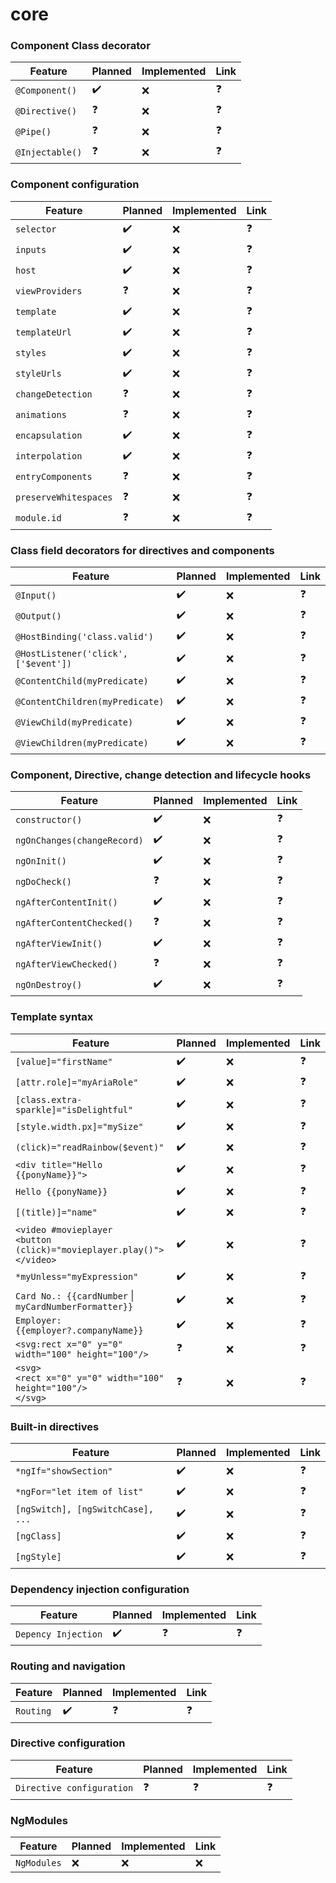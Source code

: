 # core

### Component Class decorator
| Feature | Planned | Implemented | Link |
| --- | ---| --- | --- |
| `@Component()` | :heavy_check_mark: | :x: | :question: |
| `@Directive()`| :question: | :x: | :question: |
| `@Pipe()`| :question: | :x: | :question: |
| `@Injectable()`| :question: | :x: | :question: |

### Component configuration
| Feature | Planned | Implemented | Link |
| --- | ---| --- | --- |
| `selector` | :heavy_check_mark: | :x: | :question: |
| `inputs` | :heavy_check_mark: | :x: | :question: |
| `host` | :heavy_check_mark: | :x: | :question: |
| `viewProviders` | :question: | :x: | :question: |
| `template` | :heavy_check_mark: | :x: | :question: |
| `templateUrl` | :heavy_check_mark: | :x: | :question: |
| `styles` | :heavy_check_mark: | :x: | :question: |
| `styleUrls` | :heavy_check_mark: | :x: | :question: |
| `changeDetection` | :question: | :x: | :question: |
| `animations` | :question: | :x: | :question: |
| `encapsulation` | :heavy_check_mark: | :x: | :question: |
| `interpolation` | :heavy_check_mark: | :x: | :question: |
| `entryComponents` | :question: | :x: | :question: |
| `preserveWhitespaces` | :question: | :x: | :question: |
| `module.id` | :question: | :x: | :question: |

### Class field decorators for directives and components
| Feature | Planned | Implemented | Link |
| --- | ---| --- | --- |
| `@Input()` | :heavy_check_mark: | :x: | :question: |
| `@Output()`| :heavy_check_mark: | :x: | :question: |
| `@HostBinding('class.valid')`| :heavy_check_mark: | :x: | :question: |
| `@HostListener('click', ['$event'])`| :heavy_check_mark: | :x: | :question: |
| `@ContentChild(myPredicate)`| :heavy_check_mark: | :x: | :question: |
| `@ContentChildren(myPredicate)`| :heavy_check_mark: | :x: | :question: |
| `@ViewChild(myPredicate)`| :heavy_check_mark: | :x: | :question: |
| `@ViewChildren(myPredicate)`| :heavy_check_mark: | :x: | :question: |	

### Component, Directive, change detection and lifecycle hooks
| Feature | Planned | Implemented | Link |
| --- | ---| --- | --- |
| `constructor()`| :heavy_check_mark: | :x: | :question: |
| `ngOnChanges(changeRecord)` | :heavy_check_mark: | :x: | :question: |
| `ngOnInit()` | :heavy_check_mark: | :x: | :question: |
| `ngDoCheck()` | :question: | :x: | :question: |
| `ngAfterContentInit()` | :heavy_check_mark: | :x: | :question: |
| `ngAfterContentChecked()` | :question: | :x: | :question: |
| `ngAfterViewInit()` | :heavy_check_mark: | :x: | :question: |
| `ngAfterViewChecked()`| :question: | :x: | :question: |
| `ngOnDestroy()`| :heavy_check_mark: | :x: | :question: |

### Template syntax
| Feature| Planned | Implemented | Link |
| --- | ---| --- | --- |
| `[value]="firstName"`| :heavy_check_mark: | :x: | :question: |
| `[attr.role]="myAriaRole"`| :heavy_check_mark: | :x: | :question: |
| `[class.extra-sparkle]="isDelightful"`| :heavy_check_mark: | :x: | :question: |
| `[style.width.px]="mySize"`| :heavy_check_mark: | :x: | :question: |
| `(click)="readRainbow($event)"`| :heavy_check_mark: | :x: | :question: |
| `<div title="Hello {{ponyName}}">`| :heavy_check_mark: | :x: | :question: |
| `Hello {{ponyName}}`| :heavy_check_mark: | :x: | :question: |
| `[(title)]="name"`| :heavy_check_mark: | :x: | :question: |
| `<video #movieplayer`<br/>`<button (click)="movieplayer.play()">`<br/>`</video>`| :heavy_check_mark: | :x: | :question: |
| `*myUnless="myExpression"` | :heavy_check_mark: | :x: | :question: |
| `Card No.: {{cardNumber` &#124; `myCardNumberFormatter}}`| :heavy_check_mark: | :x: | :question: |
| `Employer: {{employer?.companyName}}`| :heavy_check_mark: | :x: | :question: |
| `<svg:rect x="0" y="0" width="100" height="100"/>`| :question: | :x: | :question: |
| `<svg>`<br/>`<rect x="0" y="0" width="100" height="100"/>`<br/>`</svg>`| :question: | :x: | :question: |

### Built-in directives
| Feature | Planned | Implemented | Link |
| --- | ---| --- | --- |
| `*ngIf="showSection"`| :heavy_check_mark: | :x: | :question: |
| `*ngFor="let item of list"`| :heavy_check_mark: | :x: | :question: |
| `[ngSwitch], [ngSwitchCase], ...` | :heavy_check_mark: | :x: | :question: |
| `[ngClass]` | :heavy_check_mark: | :x: | :question: |
| `[ngStyle]` | :heavy_check_mark: | :x: | :question: |

### Dependency injection configuration
| Feature | Planned | Implemented | Link |
| --- | ---| --- | --- |
| `Depency Injection` | :heavy_check_mark: | :question: | :question: |

### Routing and navigation
| Feature | Planned | Implemented | Link |
| --- | ---| --- | --- |
| `Routing` | :heavy_check_mark: | :question: | :question: |

### Directive configuration
| Feature| Planned | Implemented | Link |
| --- | ---| --- | --- |
| `Directive configuration`| :question: | :question: | :question: |

### NgModules
| Feature | Planned | Implemented | Link |
| --- | ---| --- | --- |
| `NgModules` | :x: | :x: | :x: |
